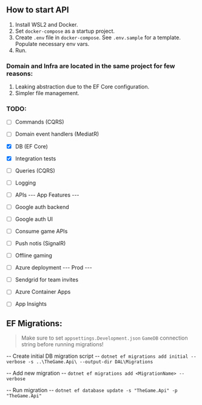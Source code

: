 ## How to start API
1. Install WSL2 and Docker.
1. Set `docker-compose` as a startup project.
1. Create `.env` file in `docker-compose`. See `.env.sample` for a template. Populate necessary env vars.
1. Run.

### Domain and Infra are located in the same project for few reasons:
1. Leaking abstraction due to the EF Core configuration.
2. Simpler file management.

### TODO:
- [ ]   Commands (CQRS)
- [ ]   Domain event handlers (MediatR)
- [x]   DB (EF Core)
- [x]   Integration tests
- [ ]   Queries (CQRS)
- [ ]   Logging
- [ ]   APIs
--- App Features ---
- [ ]   Google auth backend
- [ ]   Google auth UI
- [ ]   Consume game APIs
- [ ]   Push notis (SignalR)
- [ ]   Offline gaming
- [ ]   Azure deployment
--- Prod ---
- [ ]   Sendgrid for team invites
- [ ]   Azure Container Apps
- [ ]   App Insights


## EF Migrations:
> Make sure to set `appsettings.Development.json` `GameDB` connection string before running migrations!

-- Create initial DB migration script --
`dotnet ef migrations add initial --verbose -s ..\TheGame.Api\ --output-dir DAL\Migrations`

-- Add new migration --
`dotnet ef migrations add <MigrationName> --verbose`

-- Run migration --
`dotnet ef database update -s "TheGame.Api" -p "TheGame.Api"`
